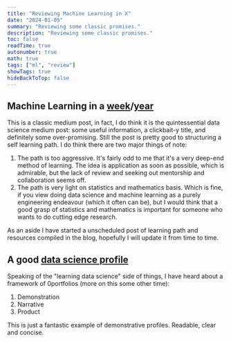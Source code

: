 ```yaml
---
title: "Reviewing Machine Learning in X"
date: "2024-01-05"
summary: "Reviewing some classic promises."
description: "Reviewing some classic promises."
toc: false
readTime: true
autonumber: true
math: true
tags: ["ml", "review"]
showTags: true
hideBackToTop: false
---
```


## Machine Learning in a [week](https://medium.com/learning-new-stuff/machine-learning-in-a-week-a0da25d59850#.1x26o5o7r)/[year](https://medium.com/learning-new-stuff/machine-learning-in-a-year-cdb0b0ebd29c#.2wt5nl9x1)

This is a classic medium post, in fact, I do think it is the quintessential data science medium post: some useful information, a clickbait-y title, and definitely some over-promising. Still the post is pretty good to structuring a self learning path. I do think there are two major things of note:

1. The path is too aggressive. It's fairly odd to me that it's a very deep-end method of learning. The idea is application as soon as possible, which is admirable, but the lack of review and seeking out mentorship and collaboration seems off.
2. The path is very light on statistics and mathematics basis. Which is fine, if you view doing data science and machine learning as a purely engineering endeavour (which it often can be), but I would think that a good grasp of statistics and mathematics is important for someone who wants to do cutting edge research.

As an aside I have started a unscheduled post of learning path and resources compiled in the blog, hopefully I will update it from time to time.

## A good [data science profile](https://github.com/Erlemar/Erlemar.github.io)

Speaking of the "learning data science" side of things, I have heard about a framework of 0portfolios (more on this some other time):

1. Demonstration
2. Narrative
3. Product

This is just a fantastic example of demonstrative profiles. Readable, clear and concise.
